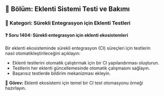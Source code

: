 ## 📘 Bölüm: Eklenti Sistemi Testi ve Bakımı  
### 🔹 Kategori: Sürekli Entegrasyon için Eklenti Testleri  
#### ❓ Soru 1404: Sürekli entegrasyon için eklenti ekosistemleri

Bir eklenti ekosisteminde sürekli entegrasyon (CI) süreçleri için testlerin nasıl otomatikleştirileceğini açıklayın:

- Eklenti testlerini otomatik çalıştırmak için bir CI yapılandırması oluşturun.
- Testlerin her eklenti güncellemesinde otomatik çalışmasını sağlayın.
- Başarısız testlerde bildirim mekanizması ekleyin.

🔧 **Görev:** Eklenti ekosistemi için temel bir CI test otomasyonu örneği hazırlayın.
